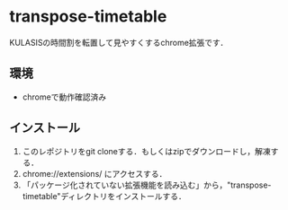 # transpose-timetable
KULASISの時間割を転置して見やすくするchrome拡張です．

## 環境
* chromeで動作確認済み

## インストール
1. このレポジトリをgit cloneする．もしくはzipでダウンロードし，解凍する．
2. chrome://extensions/ にアクセスする．
3. 「パッケージ化されていない拡張機能を読み込む」から，"transpose-timetable"ディレクトリをインストールする．
